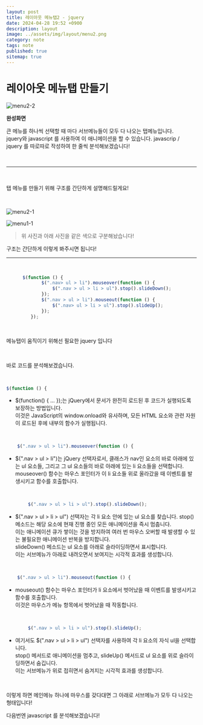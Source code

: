 ```yaml
---
layout: post
title: 레이아웃 메뉴탭2 - jquery
date: 2024-04-28 19:52 +0900
description: layout
image: ../assets/img/layout/menu2.png
category: note
tags: note
published: true
sitemap: true
---
```


# 레이아웃 메뉴탭 만들기 

![menu2-2](https://github.com/kimyih/kimyih.github.io/assets/163376151/d3f50551-7efc-4edf-86eb-58c02320bb4a)

**완성화면**   

큰 메뉴를 하나씩 선택할 때 마다 서브메뉴들이 모두 다 나오는 탭메뉴입니다.   
jquery와 javascript 를 사용하여 이 애니메이션을 할 수 있습니다.
javascrip / jquery 를 따로따로 작성하여 한 줄씩 분석해보겠습니다!

<br>

--- 

<br>

탭 메뉴를 만들기 위해 구조를 간단하게 설명해드릴게요!  

<br>

![menu2-1](https://github.com/kimyih/kimyih.github.io/assets/163376151/51c3ddf0-4dbc-4ad1-8db4-4161e1e68639)

![menu1-1](https://github.com/kimyih/kimyih.github.io/assets/163376151/64749ae7-440b-4d3f-aaeb-ae64b0992b0e)

> 위 사진과 아래 사진을 같은 색으로 구분해놨습니다!

구조는 간단하게 이렇게 봐주시면 됩니다!

---
<br>



````javascript
      $(function () {
             $(".nav> ul > li").mouseover(function () {
                 $(".nav > ul > li > ul").stop().slideDown();
             });
             $(".nav > ul > li").mouseout(function () {
                 $(".nav> ul > li > ul").stop().slideUp();
             });
         });

````

<br>

메뉴탭이 움직이기 위해선 필요한 jquery 입니다


<br>

바로 코드를 분석해보겠습니다.

<br>

```javascript
$(function () {
```
- $(function() { ... });는 jQuery에서 문서가 완전히 로드된 후 코드가 실행되도록 보장하는 방법입니다.    
이것은 JavaScript의 window.onload와 유사하며, 모든 HTML 요소와 관련 자원이 로드된 후에 내부의 함수가 실행됩니다.   

<br>


```javascript
    $(".nav > ul > li").mouseover(function () {
```
- $(".nav > ul > li")는 jQuery 선택자로서, 클래스가 nav인 요소의 바로 아래에 있는 ul 요소들, 그리고 그 ul 요소들의 바로 아래에 있는 li 요소들을 선택합니다.    
mouseover() 함수는 마우스 포인터가 이 li 요소들 위로 올라갔을 때 이벤트를 발생시키고 함수를 호출합니다.  

<br>

```javascript
        $(".nav > ul > li > ul").stop().slideDown();
```
- $(".nav > ul > li > ul") 선택자는 각 li 요소 안에 있는 ul 요소를 찾습니다. stop() 메소드는 해당 요소에 현재 진행 중인 모든 애니메이션을 즉시 멈춥니다.    
이는 애니메이션 큐가 쌓이는 것을 방지하여 여러 번 마우스 오버할 때 발생할 수 있는 불필요한 애니메이션 반복을 방지합니다.    
slideDown() 메소드는 ul 요소를 아래로 슬라이딩하면서 표시합니다.    
이는 서브메뉴가 아래로 내려오면서 보여지는 시각적 효과를 생성합니다.   

<br>


```javascript
    $(".nav > ul > li").mouseout(function () {
```
- mouseout() 함수는 마우스 포인터가 li 요소에서 벗어났을 때 이벤트를 발생시키고 함수를 호출합니다.    
이것은 마우스가 메뉴 항목에서 벗어났을 때 작동합니다.
<br>

```javascript
        $(".nav > ul > li > ul").stop().slideUp();
```
- 여기서도 $(".nav > ul > li > ul") 선택자를 사용하여 각 li 요소의 자식 ul을 선택합니다.    
stop() 메서드로 애니메이션을 멈추고, slideUp() 메서드로 ul 요소를 위로 슬라이딩하면서 숨깁니다.    
이는 서브메뉴가 위로 접히면서 숨겨지는 시각적 효과를 생성합니다.     

<br>


이렇게 하면 메인메뉴 하나에 마우스를 갖다대면 그 아래로 서브메뉴가 모두 다 나오는 형태입니다! 

다음번엔 javascript 를 분석해보겠습니다!
